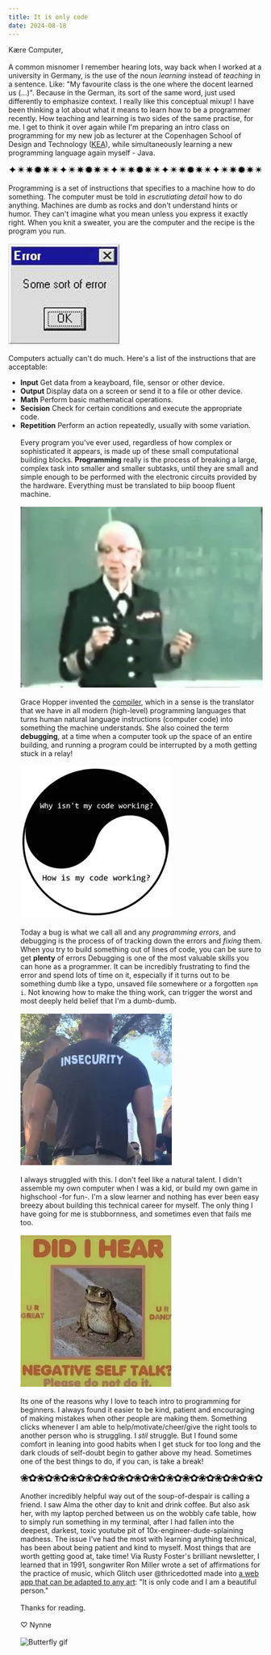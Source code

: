 ```yaml
---
title: It is only code
date: 2024-08-18
---
```


Kære Computer,
\
\
A common misnomer I remember hearing lots, way back when I worked at a university in Germany, is the use of the noun *learning* instead of *teaching* in a sentence. Like: "My favourite class is the one where the docent learned us (...)". Because in the German, its sort of the same word, just used differently to emphasize context. I really like this conceptual mixup! I have been thinking a lot about what it means to learn how to be a programmer recently. How teaching and learning is two sides of the same practise, for me. I get to think it over again while I'm preparing an intro class on programming for my new job as lecturer at the Copenhagen School of Design and Technology ([KEA](https://kea.dk/en/)), while simultaneously learning a new programming language again myself - Java.
\
\
![ascii divider]( /asciidividers/asciidividers-02.png)
\
\
Programming is a set of instructions that specifies to a machine how to do something. The computer must be told in *escrutiating detail* how to do anything. Machines are dumb as rocks and don't understand hints or humor. They can't imagine what you mean unless you express it exactly right. When you knit a sweater, you are the computer and the recipe is the program you run. 
\
\
![Error!]( /posts/error.jpg)
\
\
Computers actually can't do much. Here's a list of the instructions that are acceptable:

- **Input**
   Get data from a keayboard, file, sensor or other device.
- **Output**
   Display data on a screen or send it to a file or other device.
- **Math**
   Perform basic mathematical operations.
- **Secision**
   Check for certain conditions and execute the appropriate code.
- **Repetition**
   Perform an action repeatedly, usually with some variation.
\
\
Every program you've ever used, regardless of how complex or sophisticated it appears, is made up of these small computational building blocks. **Programming** really is the process of breaking a large, complex task into smaller and smaller subtasks, until they are small and simple enough to be performed with the electronic circuits provided by the hardware. Everything must be translated to biip booop fluent machine.
\
\
![Grace Hopper]( /posts/gracehopper.png)
\
\
Grace Hopper invented the [compiler](https://en.wikipedia.org/wiki/Compiler), which in a sense is the translator that we have in all modern (high-level) programming languages that turns human natural language instructions (computer code) into something the machine understands. She also coined the term **debugging**, at a time when a computer took up the space of an entire building, and running a program could be interrupted by a moth getting stuck in a relay! 
\
\
![Why isn't my code working yin and yang]( /posts/whymycode.webp)
\
\
Today a bug is what we call all and any *programming errors*, and debugging is the process of of tracking down the errors and *fixing* them. When you try to build something out of lines of code, you can be sure to get **plenty** of errors Debugging is one of the most valuable skills you can hone as a programmer. It can be incredibly frustrating to find the error and spend lots of time on it, especially if it turns out to be something dumb like a typo, unsaved file somewhere or a forgotten `npm i`. Not knowing how to make the thing work, can trigger the worst and most deeply held belief that I'm a dumb-dumb.
\
\
![Man wearing INSECURITY t-shirt]( /posts/insecurity.webp)
\
\
I always struggled with this. I don't feel like a natural talent. I didn't assemble my own computer when I was a kid, or build my own game in highschool -for fun-. I'm a slow learner and nothing has ever been easy breezy about building this technical career for myself. The only thing I have going for me is stubbornness, and sometimes even that fails me too. 
\
\
![Did I hear negative self talk? Motivational frog is not having it]( /posts/urgreat.webp)
\
\
Its one of the reasons why I love to teach intro to programming for beginners. I always found it easier to be kind, patient and encouraging of making mistakes when other people are making them. Something clicks whenever I am able to help/motivate/cheer/give the right tools to another person who is struggling. I *stil* struggle. But I found some comfort in leaning into good habits when I get stuck for too long and the dark clouds of self-doubt begin to gather above my head. Sometimes one of the best things to do, if you can, is take a break! 
\
\
![ascii divider]( /asciidividers/asciidividers-03.png)
\
\
Another incredibly helpful way out of the soup-of-despair is calling a friend. I saw Alma the other day to knit and drink coffee. But also ask her, with my laptop perched between us on the wobbly cafe table, how to simply run something in my terminal, after I had fallen into the deepest, darkest, toxic youtube pit of 10x-engineer-dude-splaining madness. The issue I've had the most with learning anything technical, has been about being patient and kind to myself. Most things that are worth getting good at, take time! Via Rusty Foster's brilliant newsletter, I learned that in 1991, songwriter Ron Miller wrote a set of affirmations for the practice of music, which Glitch user @thricedotted made into [a web app that can be adapted to any art](https://practice-guide.glitch.me/): "It is only code and I am a beautiful person."
\
\
Thanks for reading.
\
\
♡ Nynne
\
\
![Butterfly gif](/posts/sommerfugl.gif)

